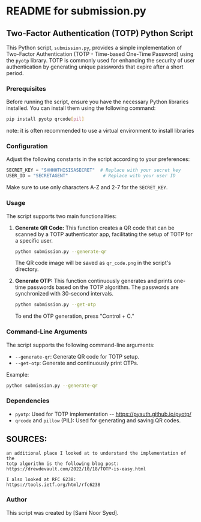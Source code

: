 # README for submission.py

## Two-Factor Authentication (TOTP) Python Script

This Python script, `submission.py`, provides a simple implementation of Two-Factor Authentication (TOTP - Time-based One-Time Password) using the `pyotp` library. TOTP is commonly used for enhancing the security of user authentication by generating unique passwords that expire after a short period.

### Prerequisites

Before running the script, ensure you have the necessary Python libraries installed. You can install them using the following command:

```bash
pip install pyotp qrcode[pil]
```

note: it is often recommended to use a virtual environment to install libraries

### Configuration

Adjust the following constants in the script according to your preferences:

```python
SECRET_KEY = "SHHHHTHISISASECRET"  # Replace with your secret key
USER_ID = "SECRETAGENT"             # Replace with your user ID
```

Make sure to use only characters A-Z and 2-7 for the `SECRET_KEY`.

### Usage

The script supports two main functionalities:

1. **Generate QR Code:** This function creates a QR code that can be scanned by a TOTP authenticator app, facilitating the setup of TOTP for a specific user.

   ```bash
   python submission.py --generate-qr
   ```

   The QR code image will be saved as `qr_code.png` in the script's directory.

2. **Generate OTP:** This function continuously generates and prints one-time passwords based on the TOTP algorithm. The passwords are synchronized with 30-second intervals.

   ```bash
   python submission.py --get-otp
   ```

   To end the OTP generation, press "Control + C."

### Command-Line Arguments

The script supports the following command-line arguments:

- `--generate-qr`: Generate QR code for TOTP setup.
- `--get-otp`: Generate and continuously print OTPs.

Example:

```bash
python submission.py --generate-qr
```

### Dependencies

- `pyotp`: Used for TOTP implementation -- https://pyauth.github.io/pyotp/
- `qrcode` and `pillow` (PIL): Used for generating and saving QR codes.

## SOURCES:

    an additional place I looked at to understand the implementation of the
    totp algorithm is the following blog post:
    https://drewdevault.com/2022/10/18/TOTP-is-easy.html

    I also looked at RFC 6238:
    https://tools.ietf.org/html/rfc6238

### Author

This script was created by [Sami Noor Syed].
